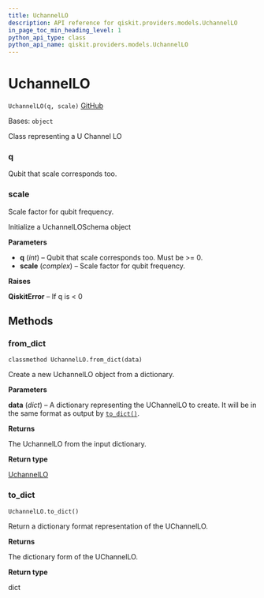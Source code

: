 ```yaml
---
title: UchannelLO
description: API reference for qiskit.providers.models.UchannelLO
in_page_toc_min_heading_level: 1
python_api_type: class
python_api_name: qiskit.providers.models.UchannelLO
---
```


# UchannelLO

<span id="qiskit.providers.models.UchannelLO" />

`UchannelLO(q, scale)` [GitHub](https://github.com/qiskit/qiskit/tree/stable/0.22/qiskit/providers/models/backendconfiguration.py "view source code")

Bases: `object`

Class representing a U Channel LO

<span id="qiskit.providers.models.UchannelLO.q" />

### q

Qubit that scale corresponds too.

<span id="qiskit.providers.models.UchannelLO.scale" />

### scale

Scale factor for qubit frequency.

Initialize a UchannelLOSchema object

**Parameters**

*   **q** (*int*) – Qubit that scale corresponds too. Must be >= 0.
*   **scale** (*complex*) – Scale factor for qubit frequency.

**Raises**

**QiskitError** – If q is \< 0

## Methods

### from\_dict

<span id="qiskit.providers.models.UchannelLO.from_dict" />

`classmethod UchannelLO.from_dict(data)`

Create a new UchannelLO object from a dictionary.

**Parameters**

**data** (*dict*) – A dictionary representing the UChannelLO to create. It will be in the same format as output by [`to_dict()`](qiskit.providers.models.UchannelLO#to_dict "qiskit.providers.models.UchannelLO.to_dict").

**Returns**

The UchannelLO from the input dictionary.

**Return type**

[UchannelLO](qiskit.providers.models.UchannelLO "qiskit.providers.models.UchannelLO")

### to\_dict

<span id="qiskit.providers.models.UchannelLO.to_dict" />

`UchannelLO.to_dict()`

Return a dictionary format representation of the UChannelLO.

**Returns**

The dictionary form of the UChannelLO.

**Return type**

dict


